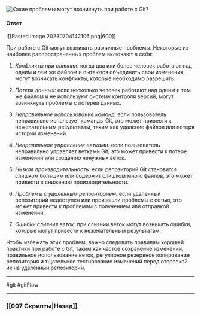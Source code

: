 ![Какие проблемы могут возникнуть при работе с Git?](https://youtu.be/Sw4BlFLj2dg?t=775)

#### Ответ

![[Pasted image 20230704142106.png|600]]

При работе с Git могут возникать различные проблемы. Некоторые из наиболее распространенных проблем включают в себя:

1. *Конфликты при слиянии:* когда два или более человек работают над одним и тем же файлом и пытаются объединить свои изменения, могут возникать конфликты, которые необходимо разрешить.
    
2. *Потеря данных:* если несколько человек работают над одним и тем же файлом и не используют систему контроля версий, могут возникнуть проблемы с потерей данных.
    
3. *Неправильное использование команд:* если пользователь неправильно использует команды Git, это может привести к нежелательным результатам, таким как удаление файлов или потеря истории изменений.
    
4. *Неправильное управление ветками:* если пользователь неправильно управляет ветками Git, это может привести к потере изменений или созданию ненужных веток.
    
5. *Низкая производительность:* если репозиторий Git становится слишком большим или содержит слишком много файлов, это может привести к снижению производительности.
    
6. *Проблемы с удаленным репозиторием:* если удаленный репозиторий недоступен или произошли проблемы с сетью, это может привести к проблемам с получением или отправкой изменений.
    
7. *Ошибки слияния веток*: при слиянии веток могут возникать ошибки, которые могут привести к нежелательным результатам.
    

Чтобы избежать этих проблем, важно следовать правилам хорошей практики при работе с Git, таким как частое сохранение изменений, правильное использование веток, регулярное резервное копирование репозитория и тщательное тестирование изменений перед отправкой их на удаленный репозиторий.


___
#git #gitFlow

___

### [[007 Скрипты|Назад]]